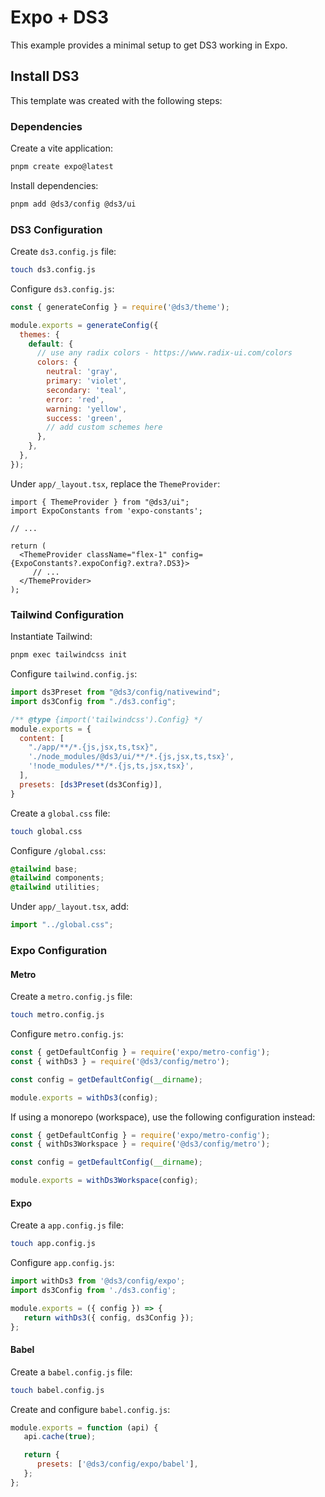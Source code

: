 # Expo + DS3

This example provides a minimal setup to get DS3 working in Expo.

## Install DS3

This template was created with the following steps:

### Dependencies

Create a vite application:

```bash
pnpm create expo@latest
```

Install dependencies:

```bash
pnpm add @ds3/config @ds3/ui
```

### DS3 Configuration

Create `ds3.config.js` file:

```bash
touch ds3.config.js
```

Configure `ds3.config.js`:

```js
const { generateConfig } = require('@ds3/theme');

module.exports = generateConfig({
  themes: {
    default: {
      // use any radix colors - https://www.radix-ui.com/colors
      colors: {
        neutral: 'gray',
        primary: 'violet',
        secondary: 'teal',
        error: 'red',
        warning: 'yellow',
        success: 'green',
        // add custom schemes here
      },
    },
  },
});
```

Under `app/_layout.tsx`, replace the `ThemeProvider`:

```tsx
import { ThemeProvider } from "@ds3/ui";
import ExpoConstants from 'expo-constants';

// ...

return (
  <ThemeProvider className="flex-1" config={ExpoConstants?.expoConfig?.extra?.DS3}>
     // ...
  </ThemeProvider>
);
```

### Tailwind Configuration

Instantiate Tailwind:

```bash
pnpm exec tailwindcss init
```

Configure `tailwind.config.js`:

```js
import ds3Preset from "@ds3/config/nativewind";
import ds3Config from "./ds3.config";

/** @type {import('tailwindcss').Config} */
module.exports = {
  content: [
    "./app/**/*.{js,jsx,ts,tsx}",
    './node_modules/@ds3/ui/**/*.{js,jsx,ts,tsx}',
    '!node_modules/**/*.{js,ts,jsx,tsx}',
  ],
  presets: [ds3Preset(ds3Config)],
}
```

Create a `global.css` file:

```bash
touch global.css
```

Configure `/global.css`:

```css
@tailwind base;
@tailwind components;
@tailwind utilities;
```

Under `app/_layout.tsx`, add:

```js
import "../global.css";
```

### Expo Configuration

#### Metro

Create a `metro.config.js` file:

```bash
touch metro.config.js
```

Configure `metro.config.js`:

```js
const { getDefaultConfig } = require('expo/metro-config');
const { withDs3 } = require('@ds3/config/metro');

const config = getDefaultConfig(__dirname);

module.exports = withDs3(config);
```

If using a monorepo (workspace), use the following configuration instead:

```js
const { getDefaultConfig } = require('expo/metro-config');
const { withDs3Workspace } = require('@ds3/config/metro');

const config = getDefaultConfig(__dirname);

module.exports = withDs3Workspace(config);
```

#### Expo

Create a `app.config.js` file:

```bash
touch app.config.js
```

Configure `app.config.js`:

```js
import withDs3 from '@ds3/config/expo';
import ds3Config from './ds3.config';

module.exports = ({ config }) => {
   return withDs3({ config, ds3Config });
};
```

#### Babel

Create a `babel.config.js` file:

```bash
touch babel.config.js
```

Create and configure `babel.config.js`:

```js
module.exports = function (api) {
   api.cache(true);

   return {
      presets: ['@ds3/config/expo/babel'],
   };
};
```
